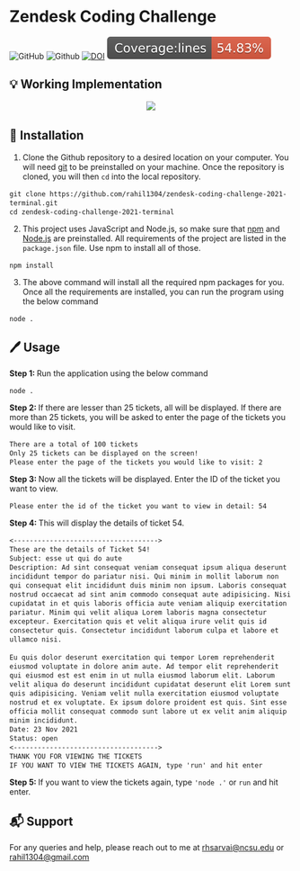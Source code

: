 # Zendesk Coding Challenge

<!-- Change url to  ttps://img.shields.io/github/license/rahil1304/zendesk-coding-challenge-2021-terminal-->
![GitHub](https://img.shields.io/github/license/rahil1304/cheaper)
![Github](https://img.shields.io/badge/language-JavaScript-blue.svg)
[![DOI](https://zenodo.org/badge/430964893.svg)](https://zenodo.org/badge/latestdoi/430964893)
<img src = "./coverage/badge-lines.svg">

## :bulb: Working Implementation

<p align="center"><img width="700" src="./assets/zendeskChallenge2.gif"></p>

## :rocket: Installation
1. Clone the Github repository to a desired location on your computer. You will need [git](https://git-scm.com/) to be preinstalled on your machine. Once the repository is cloned, you will then ```cd``` into the local repository.
```
git clone https://github.com/rahil1304/zendesk-coding-challenge-2021-terminal.git
cd zendesk-coding-challenge-2021-terminal
```

2. This project uses JavaScript and Node.js, so make sure that [npm](https://docs.npmjs.com/downloading-and-installing-node-js-and-npm) and [Node.js](https://nodejs.org/en/download/) are preinstalled. All requirements of the project are listed in the ```package.json``` file. Use npm to install all of those.
```
npm install
```
3. The above command will install all the required npm packages for you. Once all the requirements are installed, you can run the program using the below command
```
node .
```

## :pen: Usage

<b>Step 1: </b> Run the application using the below command
```
node .
```

<b>Step 2: </b>  If there are lesser than 25 tickets, all will be displayed. If there are more than 25 tickets, you will be asked to enter the page of the tickets you would like to visit.
```
There are a total of 100 tickets
Only 25 tickets can be displayed on the screen!
Please enter the page of the tickets you would like to visit: 2
```

<b>Step 3: </b>  Now all the tickets will be displayed. Enter the ID of the ticket you want to view.
```
Please enter the id of the ticket you want to view in detail: 54
```

<b>Step 4: </b> This will display the details of ticket 54.
```
<------------------------------------>
These are the details of Ticket 54!
Subject: esse ut qui do aute
Description: Ad sint consequat veniam consequat ipsum aliqua deserunt incididunt tempor do pariatur nisi. Qui minim in mollit laborum non qui consequat elit incididunt duis minim non ipsum. Laboris consequat nostrud occaecat ad sint anim commodo consequat aute adipisicing. Nisi cupidatat in et quis laboris officia aute veniam aliquip exercitation pariatur. Minim qui velit aliqua Lorem laboris magna consectetur excepteur. Exercitation quis et velit aliqua irure velit quis id consectetur quis. Consectetur incididunt laborum culpa et labore et ullamco nisi.

Eu quis dolor deserunt exercitation qui tempor Lorem reprehenderit eiusmod voluptate in dolore anim aute. Ad tempor elit reprehenderit qui eiusmod est est enim in ut nulla eiusmod laborum elit. Laborum velit aliqua do deserunt incididunt cupidatat deserunt elit Lorem sunt quis adipisicing. Veniam velit nulla exercitation eiusmod voluptate nostrud et ex voluptate. Ex ipsum dolore proident est quis. Sint esse officia mollit consequat commodo sunt labore ut ex velit anim aliquip minim incididunt.
Date: 23 Nov 2021
Status: open
<------------------------------------>
THANK YOU FOR VIEWING THE TICKETS
IF YOU WANT TO VIEW THE TICKETS AGAIN, type 'run' and hit enter
```

<b>Step 5: </b> If you want to view the tickets again, type ```'node .'``` or ```run``` and hit enter.

## :mailbox_with_mail: Support
For any queries and help, please reach out to me at rhsarvai@ncsu.edu or rahil1304@gmail.com
